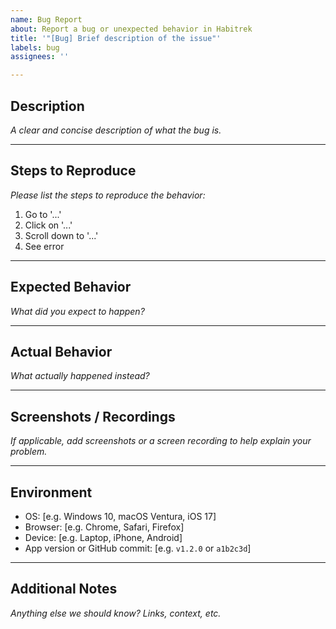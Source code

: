 ```yaml
---
name: Bug Report
about: Report a bug or unexpected behavior in Habitrek
title: '"[Bug] Brief description of the issue"'
labels: bug
assignees: ''

---
```


## Description

*A clear and concise description of what the bug is.*

---

## Steps to Reproduce

*Please list the steps to reproduce the behavior:*

1. Go to '...'
2. Click on '...'
3. Scroll down to '...'
4. See error

---

## Expected Behavior

*What did you expect to happen?*

---

## Actual Behavior

*What actually happened instead?*

---

## Screenshots / Recordings

*If applicable, add screenshots or a screen recording to help explain your problem.*

---

## Environment

- OS: [e.g. Windows 10, macOS Ventura, iOS 17]  
- Browser: [e.g. Chrome, Safari, Firefox]  
- Device: [e.g. Laptop, iPhone, Android]  
- App version or GitHub commit: [e.g. `v1.2.0` or `a1b2c3d`]

---

## Additional Notes

*Anything else we should know? Links, context, etc.*
